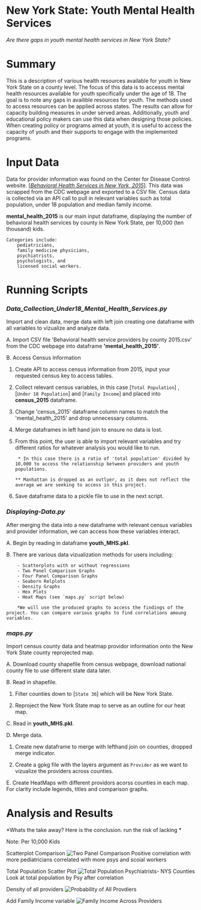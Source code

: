 # **New York State: Youth Mental Health Services**
*Are there gaps in youth mental health services in New York State?*

# Summary

This is a description of various health resources available for youth in New York State on a county level. The focus of this data is to accesss mental health resources available for youth specifically under the age of 18. The goal is to note any gaps in availible resources for youth. The methods used to access resources can be applied across states. The results can allow for capacity building measures in under served areas. Additionally, youth and educational policy makers can use this data when designing those policies. When creating policy or programs aimed at youth, it is useful to access the capacity of youth and their supports to engage with the implemented programs.
#
# Input Data

Data for provider information was found on the Center for Disease Control website. [[*Behavioral Health Services in New York, 2015*](https://www.cdc.gov/childrensmentalhealth/stateprofiles-providers/new-york/index.html)]. This data was scrapped from  the CDC webpage and exported to a CSV file. Census data is collected via an API call to pull in relevant variables such as total population, under 18 population and median family income. 

 **mental_health_2015** is our main input dataframe, displaying the number of behavioral health services by county in New York State, per 10,000 (ten thousand) kids. 
 
    Categories include: 
        pediatricians, 
        family medicine physicians, 
        psychiatrists, 
        psychologists, and 
        licensed social workers.

#
# Running Scripts

### *Data_Collection_Under18_Mental_Health_Services.py*

Import and clean data, merge data with left join creating one dataframe with all variables to vizualize and analyze data. 

A. Import CSV file 'Behavioral health service providers by county 2015.csv' from the CDC webpage into dataframe **'mental_health_2015'**. 

B. Access Census Information

1. Create API to access census information from 2015, input your requested census key to access tables. 

2. Collect relevant census variables, in this case [`Total Population`] , [`Under 18 Population`] and [`Family Income`] and placed into **census_2015** dataframe. 

3. Change 'census_2015' dataframe column names to match the 'mental_health_2015' and drop unnecessary columns. 

4. Merge dataframes in left hand join to ensure no data is lost. 

5. From this point, the user is able to import relevant variables and try different ratios for whatever analysis you would like to run.

        * In this case there is a ratio of 'total population' divided by 10,000 to access the relationship between providers and youth populations.

       ** Manhattan is dropped as an outlyer, as it does not reflect the average we are seeking to access in this project.  

6. Save dataframe data to a pickle file to use in the next script. 

### *Displaying-Data.py*

After merging the data into a new dataframe with relevant census variables and provider information, we can access how these variables interact. 

A. Begin by reading in dataframe **youth_MHS.pkl**.

B. There are various data vizualization methods for users including:

        - Scatterplots with or without regressions
        - Two Panel Comparison Graphs
        - Four Panel Comparison Graphs
        - Seaborn Relplots
        - Density Graphs
        - Hex Plots
        - Heat Maps (see `maps.py` script below)

        *We will use the produced graphs to access the findings of the project. You can compare various graphs to find correlations amoung variables. 

### *maps.py*
Import census county data and heatmap providor information onto the New York State county reprojected map.

A. Download county shapefile from census webpage, download national county file to use different state data later. 

B. Read in shapefile.

1. Filter counties down to [`State 36`] which will be New York State.

2. Reproject the New York State map to serve as an outline for our heat map. 

C. Read in **youth_MHS.pkl**. 

D. Merge data. 

1. Create new dataframe to merge with lefthand join on counties, dropped merge indicator. 

2. Create a gpkg file with the layers argument as `Provider` as we want to vizualize the providers across counties.

E. Create HeatMaps with different providors acorss counties in each map. For clarity include legends, titles and comparison graphs.

#
# Analysis and Results
*Whats the take away? Here is the conclusion. run the risk of lacking *

Note: Per 10,000 Kids

Scatterplot Comparison
![Two Panel Comparison](Images/TwoPanelComparison.png)
Positive correlation with more pediatricians correlated with more psys and scoial workers

Total Population Scatter Plot
![Total Population Psychiatrists- NYS Counties](Images/TotalPopulationPsychiatrists-NYSCounties.png)
Look at total population by Psy after correlation


Density of all providers
![Probability of All Provdiers](Images/ProbabilityDensityAllProviders.png)


Add Family Income variable
![Family Income Across Providers](Images/SidebySideFamilyIncomeacrossproviders.png)


